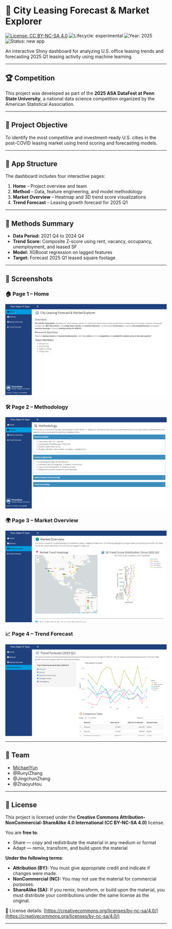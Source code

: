 # 🏢 City Leasing Forecast & Market Explorer

[![License: CC BY-NC-SA 4.0](https://img.shields.io/badge/License-CC%20BY--NC--SA%204.0-lightgrey.svg)](https://creativecommons.org/licenses/by-nc-sa/4.0/)
![Lifecycle: experimental](https://img.shields.io/badge/lifecycle-experimental-orange)
![Year: 2025](https://img.shields.io/badge/year-2025-lightgrey)
![Status: new app](https://img.shields.io/badge/lifecycle-newapp-brightgreen)

An interactive Shiny dashboard for analyzing U.S. office leasing trends and forecasting 2025 Q1 leasing activity using machine learning.

---

## 🏆 Competition

This project was developed as part of the **2025 ASA DataFest at Penn State University**, a national data science competition organized by the American Statistical Association.

---

## 📌 Project Objective

To identify the most competitive and investment-ready U.S. cities in the post-COVID leasing market using trend scoring and forecasting models.

---

## 📁 App Structure

The dashboard includes four interactive pages:

1. **Home** – Project overview and team  
2. **Method** – Data, feature engineering, and model methodology  
3. **Market Overview** – Heatmap and 3D trend score visualizations  
4. **Trend Forecast** – Leasing growth forecast for 2025 Q1

---

## 🧠 Methods Summary

- **Data Period:** 2021 Q4 to 2024 Q4  
- **Trend Score:** Composite Z-score using rent, vacancy, occupancy, unemployment, and leased SF  
- **Model:** XGBoost regression on lagged features  
- **Target:** Forecast 2025 Q1 leased square footage

---

## 📸 Screenshots

### 🏠 Page 1 – Home
![Page 1](page1.png)

### 🛠️ Page 2 – Methodology
![Page 2](page2.png)

### 🌍 Page 3 – Market Overview
![Page 3](page3.png)

### 📈 Page 4 – Trend Forecast
![Page 4](page4.png)

---

## 👥 Team

- [MichaelYun](https://github.com/Migueldesanta)
- @RunyiZhang  
- @JingchunZhang  
- @ZhaoyuHou

---

## 📄 License

This project is licensed under the **Creative Commons Attribution-NonCommercial-ShareAlike 4.0 International (CC BY-NC-SA 4.0)** license.

You are **free to**:
- Share — copy and redistribute the material in any medium or format  
- Adapt — remix, transform, and build upon the material  

**Under the following terms**:
- **Attribution (BY):** You must give appropriate credit and indicate if changes were made.  
- **NonCommercial (NC):** You may not use the material for commercial purposes.  
- **ShareAlike (SA):** If you remix, transform, or build upon the material, you must distribute your contributions under the same license as the original.

🔗 License details: [https://creativecommons.org/licenses/by-nc-sa/4.0/](https://creativecommons.org/licenses/by-nc-sa/4.0/)

---


